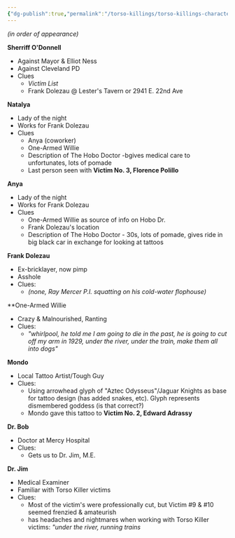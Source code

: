 ```yaml
---
{"dg-publish":true,"permalink":"/torso-killings/torso-killings-characters/","tags":["TorsoKillings"]}
---
```



_(in order of appearance)_

**Sherriff O'Donnell**
- Against Mayor & Elliot Ness
- Against Cleveland PD
- Clues 
	- _Victim List_
	- Frank Dolezau @ Lester's Tavern or 2941 E. 22nd Ave 

**Natalya**
- Lady of the night
- Works for Frank Dolezau
- Clues
	- Anya (coworker)
	- One-Armed Willie
	- Description of The Hobo Doctor -bgives medical care to unfortunates, lots of pomade
	- Last person seen with **Victim No. 3, Florence Polillo**

**Anya**
- Lady of the night
- Works for Frank Dolezau
- Clues
	- One-Armed Willie as source of info on Hobo Dr.
	- Frank Dolezau's location
	- Description of The Hobo Doctor - 30s, lots of pomade, gives ride in big black car in exchange for looking at tattoos

**Frank Dolezau**
- Ex-bricklayer, now pimp
- Asshole
- Clues:
	- *(none, Ray Mercer P.I. squatting on his cold-water flophouse)*

**One-Armed Willie
- Crazy & Malnourished, Ranting
- Clues:
	- _"whirlpool, he told me I am going to die in the past, he is going to cut off my arm in 1929, under the river, under the train, make them all into dogs"_

**Mondo**
- Local Tattoo Artist/Tough Guy
- Clues:
	- Using arrowhead glyph of "Aztec Odysseus"/Jaguar Knights as base for tattoo design (has added snakes, etc).  Glyph represents dismembered goddess (is that correct?)
	- Mondo gave this tattoo to **Victim No. 2, Edward Adrassy**

**Dr. Bob**
- Doctor at Mercy Hospital
- Clues:
	- Gets us to Dr. Jim, M.E.

**Dr. Jim**
- Medical Examiner
- Familiar with Torso Killer victims
- Clues:
	- Most of the victim's were professionally cut, but Victim #9 & #10 seemed frenzied & amateurish
	- has headaches and nightmares when working with Torso Killer victims:  _"under the river, running trains_



